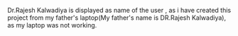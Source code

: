 Dr.Rajesh Kalwadiya is displayed as name of the user , as i have created this project from my father's laptop(My father's name is DR.Rajesh Kalwadiya), as my laptop was not working.
